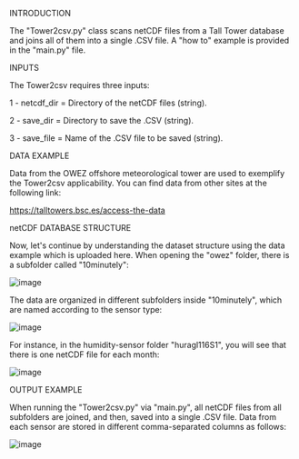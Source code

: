 INTRODUCTION

  The "Tower2csv.py" class scans netCDF files from a Tall Tower database and joins all of them into a single .CSV file. A "how to" example is provided in the "main.py" file.

INPUTS

The Tower2csv requires three inputs: 

1 - netcdf_dir = Directory of the netCDF files (string).

2 - save_dir = Directory to save the .CSV (string).

3 - save_file = Name of the .CSV file to be saved (string).

DATA EXAMPLE

  Data from the OWEZ offshore meteorological tower are used to exemplify the Tower2csv applicability. You can find data from other sites at the following link: 

  https://talltowers.bsc.es/access-the-data

netCDF DATABASE STRUCTURE

  Now, let's continue by understanding the dataset structure using the data example which is uploaded here. When opening the "owez" folder, there is a subfolder called "10minutely":

![image](https://github.com/marcosp-araujo/Tower2csv/assets/88653954/4fe8815a-d4da-4547-8387-3805ad0c786d)

The data are organized in different subfolders inside "10minutely", which are named according to the sensor type:

![image](https://github.com/marcosp-araujo/Tower2csv/assets/88653954/e25850a6-332e-4c84-a627-f4d1f5c6b835)

For instance, in the humidity-sensor folder "huragl116S1", you will see that there is one netCDF file for each month:

![image](https://github.com/marcosp-araujo/Tower2csv/assets/88653954/c2a5965f-2921-4de4-9e07-e15bb0f09d9a)

OUTPUT EXAMPLE

When running the "Tower2csv.py" via "main.py", all netCDF files from all subfolders are joined, and then, saved into a single .CSV file. Data from each sensor are stored in different comma-separated columns as follows:

![image](https://github.com/marcosp-araujo/Tower2csv/assets/88653954/39919ba6-3f11-41de-932d-713e3aa5dded)




